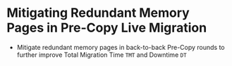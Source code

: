 # Mitigating Redundant Memory Pages in Pre-Copy Live Migration

-  Mitigate redundant memory pages in back-to-back Pre-Copy rounds to further improve Total Migration Time `TMT` and Downtime `DT`